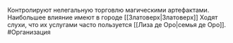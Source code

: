 Контролируют нелегальную торговлю магическими артефактами.
Наибольшее влияние имеют в городе [[Златоверх|Златоверх]]
Ходят слухи, что их услугами часто пользуется [[Лиза де Оро|семья де Оро]].
#Организация
